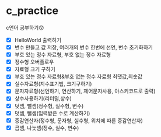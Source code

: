 # c_practice
c언어 공부하기😙

- [x] HelloWorld 출력하기
- [x] 변수 만들고 값 저장, 여러개의 변수 한번에 선언, 변수 초기화하기
- [x] 부호 있는 정수 자료형, 부호 없는 정수 자료형
- [x] 정수형 오버플로우
- [x] 자료형 크기 구하기
- [x] 부호 있는 정수 자료형&부호 없는 정수 자료형 최댓값,최솟값
- [x] 실수자료형(지수표기법, 크기구하기)
- [x] 문자자료형(선언하기, 연산하기, 제어문자사용, 아스키코드로 출력)
- [x] 상수사용하기(리터럴,상수)
- [x] 덧셈, 뺄셈(정수형, 실수형, 변수)
- [x] 덧셈, 뺄셈(입력받은 수로 계산하기)
- [x] 증감연산자(정수형, 문자형, 실수형, 위치에 따른 증감연산자)
- [x] 곱셈, 나눗셈(정수, 실수, 변수)
